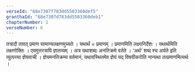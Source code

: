 ```yaml
---
verseId: "68e7307f783dd5503360def5"
granthaId: "68e7307d783dd5503360deb1"
chapterNumber: 1
verseNumber: 6
---
```


तत्रादौ तावत् प्रमाण सामान्यलक्षणमुच्यते । यथार्थं = प्रमाणम् । प्रमाणमिति लक्ष्यनिर्देशः । यथार्थमिति लक्षणोक्तिः । एवमुत्तरत्रापि ज्ञातव्यम् । अत्र यथाशब्दः  अनतिक्रमे वर्तते । ‘अर्थ’ शब्द श्च अर्यते इति व्युत्पत्त्या  ज्ञेयवाची । ज्ञेयमनतिक्रम्य वर्तमानं, यथावस्थितमेव ज्ञेयं यद् विषयीकरोति नान्यथा तत्प्रमाणमित्यर्थः ।
